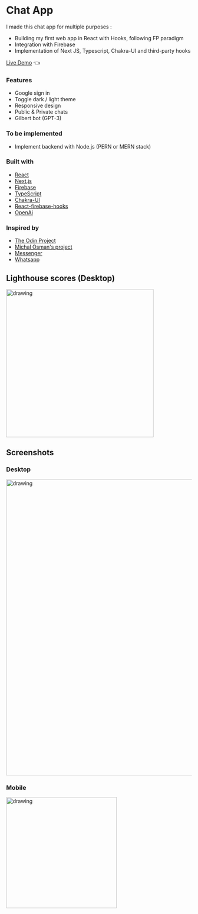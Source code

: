 # Chat App

I made this chat app for multiple purposes :
- Building my first web app in React with Hooks, following FP paradigm
- Integration with Firebase
- Implementation of Next JS, Typescript, Chakra-UI and third-party hooks

[Live Demo](https://blabla-19-90.vercel.app/) :point_left:

### Features

- Google sign in
- Toggle dark / light theme
- Responsive design
- Public & Private chats
- Gilbert bot (GPT-3)

### To be implemented

- Implement backend with Node.js (PERN or MERN stack)

### Built with

- [React](https://reactjs.org/)
- [Next.js](https://nextjs.org/)
- [Firebase](https://firebase.google.com/)
- [TypeScript](https://www.typescriptlang.org/)
- [Chakra-UI](https://chakra-ui.com/)
- [React-firebase-hooks](https://github.com/CSFrequency/react-firebase-hooks)
- [OpenAi](https://beta.openai.com/)

### Inspired by

- [The Odin Project](https://www.theodinproject.com)
- [Michal Osman's project](https://github.com/michalosman/chat-app-firebase)
- [Messenger](https://messenger.com)
- [Whatsapp](https://web.whatsapp.com/)

## Lighthouse scores (Desktop)

<img src="https://user-images.githubusercontent.com/42913023/195073547-f8dfd16d-7119-4a08-ace6-3e7443003198.jpg" alt="drawing" width="400"/>


## Screenshots

### Desktop

<img src="https://user-images.githubusercontent.com/42913023/194820468-1a3ef392-dc0f-41a4-9500-c2d389f3e071.png" alt="drawing" width="800"/>

### Mobile

<img src="https://user-images.githubusercontent.com/42913023/194820487-1ff06f4c-37e0-4421-979c-bbddb4e92476.png" alt="drawing" width="300"/>
